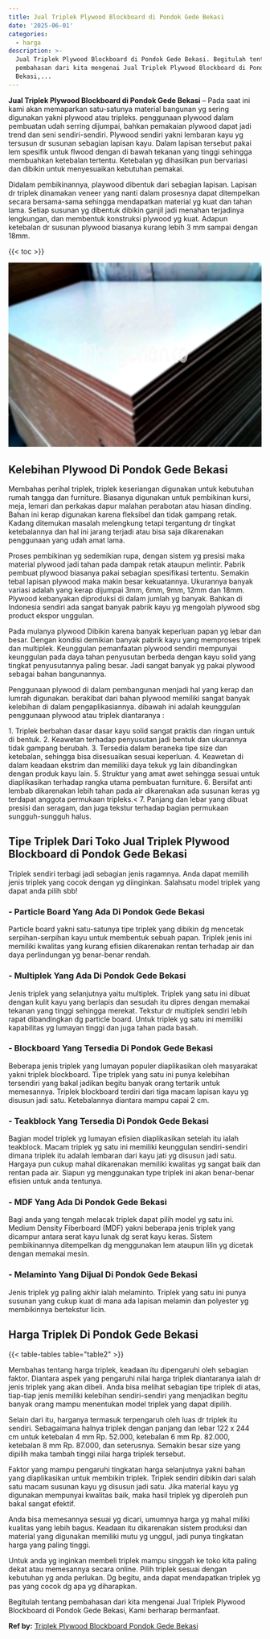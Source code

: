 ```yaml
---
title: Jual Triplek Plywood Blockboard di Pondok Gede Bekasi
date: '2025-06-01'
categories:
  - harga
description: >-
  Jual Triplek Plywood Blockboard di Pondok Gede Bekasi. Begitulah tentang
  pembahasan dari kita mengenai Jual Triplek Plywood Blockboard di Pondok Gede
  Bekasi,...
---
```


**Jual Triplek Plywood Blockboard di Pondok Gede Bekasi** – Pada saat ini kami akan memaparkan satu-satunya material bangunan yg sering digunakan yakni plywood atau tripleks. penggunaan plywood dalam pembuatan udah serring dijumpai, bahkan pemakaian plywood dapat jadi trend dan seni sendiri-sendiri. Plywood sendiri yakni lembaran kayu yg tersusun dr susunan sebagian lapisan kayu. Dalam lapisan tersebut pakai lem spesifik untuk flwood dengan di bawah tekanan yang tinggi sehingga membuahkan ketebalan tertentu. Ketebalan yg dihasilkan pun bervariasi dan dibikin untuk menyesuaikan kebutuhan pemakai.

Didalam pembikinannya, playwood dibentuk dari sebagian lapisan. Lapisan dr triplek dinamakan veneer yang nanti dalam prosesnya dapat ditempelkan secara bersama-sama sehingga mendapatkan material yg kuat dan tahan lama. Setiap susunan yg dibentuk dibikin ganjil jadi menahan terjadinya lengkungan, dan membentuk konstruksi plywood yg kuat. Adapun ketebalan dr susunan plywood biasanya kurang lebih 3 mm sampai dengan 18mm.

{{< toc >}}

![Jual Triplek Plywood Blockboard di Pondok Gede Bekasi](/images/jual-triplek-murah-37.png)

## Kelebihan Plywood Di Pondok Gede Bekasi

Membahas perihal triplek, triplek keseriangan digunakan untuk kebutuhan rumah tangga dan furniture. Biasanya digunakan untuk pembikinan kursi, meja, lemari dan perkakas dapur malahan perabotan atau hiasan dinding. Bahan ini kerap digunakan karena fleksibel dan tidak gampang retak. Kadang ditemukan masalah melengkung tetapi tergantung dr tingkat ketebalannya dan hal ini jarang terjadi atau bisa saja dikarenakan penggunaan yang udah amat lama.

Proses pembikinan yg sedemikian rupa, dengan sistem yg presisi maka material plywood jadi tahan pada dampak retak ataupun melintir. Pabrik pembuat plywood biasanya pakai sebagian spesifikasi tertentu. Semakin tebal lapisan plywood maka makin besar kekuatannya. Ukurannya banyak variasi adalah yang kerap dijumpai 3mm, 6mm, 9mm, 12mm dan 18mm. Plywood kebanyakan diproduksi di dalam jumlah yg banyak. Bahkan di Indonesia sendiri ada sangat banyak pabrik kayu yg mengolah plywood sbg product ekspor unggulan.

Pada mulanya plywood Dibikin karena banyak keperluan papan yg lebar dan besar. Dengan kondisi demikian banyak pabrik kayu yang memproses tripek dan multiplek. Keunggulan pemanfaatan plywood sendiri mempunyai keunggulan pada daya tahan penyusutan berbeda dengan kayu solid yang tingkat penyusutannya paling besar. Jadi sangat banyak yg pakai plywood sebagai bahan bangunannya.

Penggunaan plywood di dalam pembangunan menjadi hal yang kerap dan lumrah digunakan. berakibat dari bahan plywood memiliki sangat banyak kelebihan di dalam pengaplikasiannya. dibawah ini adalah keunggulan penggunaan plywood atau triplek diantaranya :

1\. Triplek berbahan dasar dasar kayu solid sangat praktis dan ringan untuk di bentuk. 2. Keawetan terhadap penyusutan jadi bentuk dan ukurannya tidak gampang berubah. 3. Tersedia dalam beraneka tipe size dan ketebalan, sehingga bisa disesuaikan sesuai keperluan. 4. Keawetan di dalam keadaan ekstrim dan memiliki daya tekuk yg lain dibandingkan dengan produk kayu lain. 5. Struktur yang amat awet sehingga sesuai untuk diaplikasikan terhadap rangka utama pembuatan furniture. 6. Bersifat anti lembab dikarenakan lebih tahan pada air dikarenakan ada susunan keras yg terdapat anggota permukaan tripleks.< 7. Panjang dan lebar yang dibuat presisi dan seragam, dan juga tekstur terhadap bagian permukaan sungguh-sungguh halus.

## Tipe Triplek Dari Toko Jual Triplek Plywood Blockboard di Pondok Gede Bekasi

Triplek sendiri terbagi jadi sebagian jenis ragamnya. Anda dapat memilih jenis triplek yang cocok dengan yg diinginkan. Salahsatu model triplek yang dapat anda pilih sbb!

### \- Particle Board Yang Ada Di Pondok Gede Bekasi

Particle board yakni satu-satunya tipe triplek yang dibikin dg mencetak serpihan-serpihan kayu untuk membentuk sebuah papan. Triplek jenis ini memiliki kwalitas yang kurang efisien dikarenakan rentan terhadap air dan daya perlindungan yg benar-benar rendah.

### \- Multiplek Yang Ada Di Pondok Gede Bekasi

Jenis triplek yang selanjutnya yaitu multiplek. Triplek yang satu ini dibuat dengan kulit kayu yang berlapis dan sesudah itu dipres dengan memakai tekanan yang tinggi sehingga merekat. Tekstur dr multiplek sendiri lebih rapat dibandingkan dg particle board. Untuk triplek yg satu ini memiliki kapabilitas yg lumayan tinggi dan juga tahan pada basah.

### \- Blockboard Yang Tersedia Di Pondok Gede Bekasi

Beberapa jenis triplek yang lumayan populer diaplikasikan oleh masyarakat yakni triplek blockboard. Tipe triplek yang satu ini punya kelebihan tersendiri yang bakal jadikan begitu banyak orang tertarik untuk memesannya. Triplek blockboard terdiri dari tiga macam lapisan kayu yg disusun jadi satu. Ketebalannya diantara mampu capai 2 cm.

### \- Teakblock Yang Tersedia Di Pondok Gede Bekasi

Bagian model triplek yg lumayan efisien diaplikasikan setelah itu ialah teakblock. Macam triplek yg satu ini memiliki keunggulan sendiri-sendiri dimana triplek itu adalah lembaran dari kayu jati yg disusun jadi satu. Hargaya pun cukup mahal dikarenakan memiliki kwalitas yg sangat baik dan rentan pada air. Siapun yg menggunakan type triplek ini akan benar-benar efisien untuk anda tentunya.

### \- MDF Yang Ada Di Pondok Gede Bekasi

Bagi anda yang tengah melacak triplek dapat pilih model yg satu ini. Medium Density Fiberboard (MDF) yakni beberapa jenis triplek yang dicampur antara serat kayu lunak dg serat kayu keras. Sistem pembikinannya ditempelkan dg menggunakan lem ataupun lilin yg dicetak dengan memakai mesin.

### \- Melaminto Yang Dijual Di Pondok Gede Bekasi

Jenis triplek yg paling akhir ialah melaminto. Triplek yang satu ini punya susunan yang cukup kuat di mana ada lapisan melamin dan polyester yg membikinnya bertekstur licin.

## Harga Triplek Di Pondok Gede Bekasi

{{< table-tables table="table2" >}}

Membahas tentang harga triplek, keadaan itu dipengaruhi oleh sebagian faktor. Diantara aspek yang pengaruhi nilai harga triplek diantaranya ialah dr jenis triplek yang akan dibeli. Anda bisa melihat sebagian tipe triplek di atas, tiap-tiap jenis memiliki kelebihan sendiri-sendiri yang menjadikan begitu banyak orang mampu menentukan model triplek yang dapat dipilih.

Selain dari itu, harganya termasuk terpengaruh oleh luas dr triplek itu sendiri. Sebagaimana halnya triplek dengan panjang dan lebar 122 x 244 cm untuk ketebalan 4 mm Rp. 52.000, ketebalan 6 mm Rp. 82.000, ketebalan 8 mm Rp. 87.000, dan seterusnya. Semakin besar size yang dipilih maka tambah tinggi nilai harga triplek tersebut.

Faktor yang mampu pengaruhi tingkatan harga selanjutnya yakni bahan yang diaplikasikan untuk membikin triplek. Triplek sendiri dibikin dari salah satu macam susunan kayu yg disusun jadi satu. Jika material kayu yg digunakan mempunyai kwalitas baik, maka hasil triplek yg diperoleh pun bakal sangat efektif.

Anda bisa memesannya sesuai yg dicari, umumnya harga yg mahal miliki kualitas yang lebih bagus. Keadaan itu dikarenakan sistem produksi dan material yang digunakan memiliki mutu yg unggul, jadi punya tingkatan harga yang paling tinggi.

Untuk anda yg inginkan membeli triplek mampu singgah ke toko kita paling dekat atau memesannya secara online. Pilih triplek sesuai dengan kebutuhan yg anda perlukan. Dg begitu, anda dapat mendapatkan triplek yg pas yang cocok dg apa yg diharapkan.

Begitulah tentang pembahasan dari kita mengenai Jual Triplek Plywood Blockboard di Pondok Gede Bekasi, Kami berharap bermanfaat.

**Ref by:** [Triplek Plywood Blockboard Pondok Gede Bekasi](https://id.wikipedia.org/wiki/Triplek)
